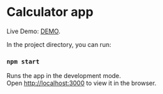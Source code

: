 #  Calculator app 
Live Demo: [DEMO](https://calc-react-app-csonic.herokuapp.com/).


In the project directory, you can run:

### `npm start`

Runs the app in the development mode.\
Open [http://localhost:3000](http://localhost:3000) to view it in the browser.


